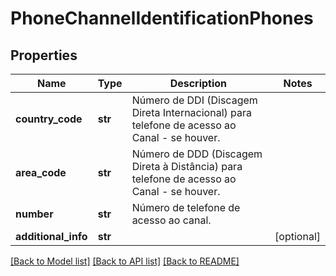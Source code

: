 # PhoneChannelIdentificationPhones

## Properties
Name | Type | Description | Notes
------------ | ------------- | ------------- | -------------
**country_code** | **str** | Número de DDI (Discagem Direta Internacional) para  telefone de acesso ao Canal - se houver. | 
**area_code** | **str** | Número de DDD (Discagem Direta à Distância) para  telefone de acesso ao Canal - se houver. | 
**number** | **str** | Número de telefone de acesso ao canal.  | 
**additional_info** | **str** |  | [optional] 

[[Back to Model list]](../README.md#documentation-for-models) [[Back to API list]](../README.md#documentation-for-api-endpoints) [[Back to README]](../README.md)

